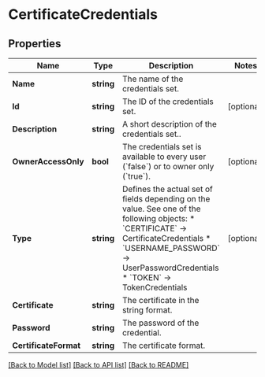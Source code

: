 # CertificateCredentials

## Properties

Name | Type | Description | Notes
------------ | ------------- | ------------- | -------------
**Name** | **string** | The name of the credentials set. | 
**Id** | **string** | The ID of the credentials set. | [optional] 
**Description** | **string** | A short description of the credentials set.. | 
**OwnerAccessOnly** | **bool** | The credentials set is available to every user (&#x60;false&#x60;) or to owner only (&#x60;true&#x60;). | [optional] 
**Type** | **string** | Defines the actual set of fields depending on the value. See one of the following objects:   * &#x60;CERTIFICATE&#x60; -&gt; CertificateCredentials  * &#x60;USERNAME_PASSWORD&#x60; -&gt; UserPasswordCredentials  * &#x60;TOKEN&#x60; -&gt; TokenCredentials   | [optional] 
**Certificate** | **string** | The certificate in the string format. | 
**Password** | **string** | The password of the credential. | 
**CertificateFormat** | **string** | The certificate format. | 

[[Back to Model list]](../README.md#documentation-for-models) [[Back to API list]](../README.md#documentation-for-api-endpoints) [[Back to README]](../README.md)


